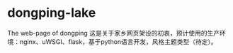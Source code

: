 # dongping-lake
The web-page of dongping
这是关于家乡网页架设的初衷，预计使用的生产环境：nginx、uWSGI、flask，基于python语言开发，风格主题类型（待定）。
